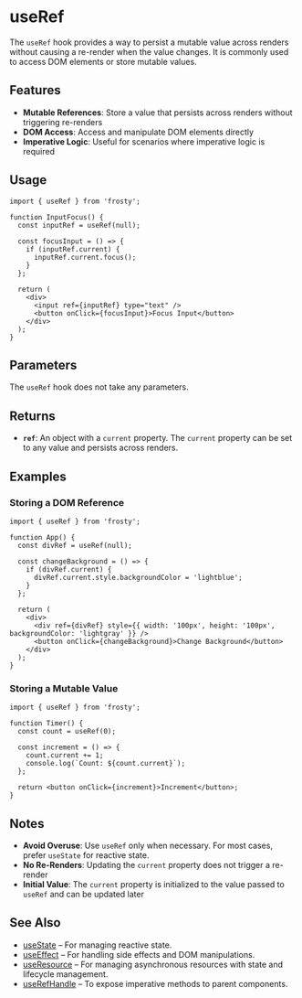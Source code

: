 # useRef

The `useRef` hook provides a way to persist a mutable value across renders without causing a re-render when the value changes. It is commonly used to access DOM elements or store mutable values.

## Features

- **Mutable References**: Store a value that persists across renders without triggering re-renders
- **DOM Access**: Access and manipulate DOM elements directly
- **Imperative Logic**: Useful for scenarios where imperative logic is required

## Usage

```tsx
import { useRef } from 'frosty';

function InputFocus() {
  const inputRef = useRef(null);

  const focusInput = () => {
    if (inputRef.current) {
      inputRef.current.focus();
    }
  };

  return (
    <div>
      <input ref={inputRef} type="text" />
      <button onClick={focusInput}>Focus Input</button>
    </div>
  );
}
```

## Parameters

The `useRef` hook does not take any parameters.

## Returns

- **`ref`**: An object with a `current` property. The `current` property can be set to any value and persists across renders.

## Examples

### Storing a DOM Reference

```tsx
import { useRef } from 'frosty';

function App() {
  const divRef = useRef(null);

  const changeBackground = () => {
    if (divRef.current) {
      divRef.current.style.backgroundColor = 'lightblue';
    }
  };

  return (
    <div>
      <div ref={divRef} style={{ width: '100px', height: '100px', backgroundColor: 'lightgray' }} />
      <button onClick={changeBackground}>Change Background</button>
    </div>
  );
}
```

### Storing a Mutable Value

```tsx
import { useRef } from 'frosty';

function Timer() {
  const count = useRef(0);

  const increment = () => {
    count.current += 1;
    console.log(`Count: ${count.current}`);
  };

  return <button onClick={increment}>Increment</button>;
}
```

## Notes

- **Avoid Overuse**: Use `useRef` only when necessary. For most cases, prefer `useState` for reactive state.
- **No Re-Renders**: Updating the `current` property does not trigger a re-render
- **Initial Value**: The `current` property is initialized to the value passed to `useRef` and can be updated later

## See Also

- [useState](./useState.md) – For managing reactive state.
- [useEffect](./useEffect.md) – For handling side effects and DOM manipulations.
- [useResource](./useResource.md) – For managing asynchronous resources with state and lifecycle management.
- [useRefHandle](./useRefHandle.md) – To expose imperative methods to parent components.